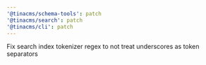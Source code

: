 ```yaml
---
'@tinacms/schema-tools': patch
'@tinacms/search': patch
'@tinacms/cli': patch
---
```


Fix search index tokenizer regex to not treat underscores as token separators

